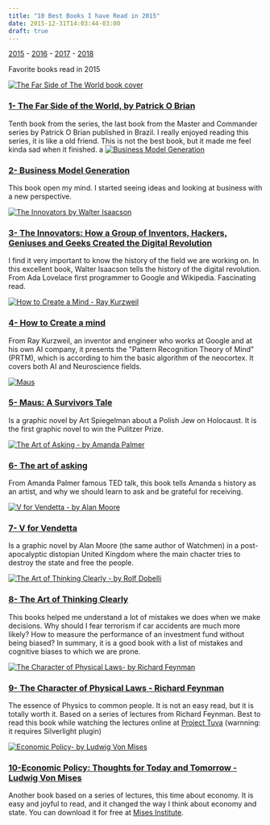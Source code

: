 ```yaml
---
title: "10 Best Books I have Read in 2015"
date: 2015-12-31T14:03:44-03:00
draft: true
---
```


[2015](/library/2015) - [2016](/library/2016) - [2017](/library/2017) - [2018](/library/2018)

Favorite books read in 2015

[![The Far Side of The World book cover](http://ecx.images-amazon.com/images/I/51URJ4Tky%2BL._SX329_BO1,204,203,200_.jpg)](http://www.amazon.com/Side-World-Aubrey-Maturin-Novels/dp/0393308626)
### [1- The Far Side of the World, by Patrick O Brian](http://www.amazon.com/Side-World-Aubrey-Maturin-Novels/dp/0393308626) ###
Tenth book from the series, the last book from the Master and Commander series by Patrick O Brian published in Brazil. I really enjoyed
reading this series, it is like a old friend. This is not the best book, but it made me feel kinda sad when it finished.
a
[![Business Model Generation](http://ecx.images-amazon.com/images/I/61hdwArEEXL._SY392_BO1,204,203,200_.jpg)](http://www.amazon.com/Business-Model-Generation-Visionaries-Challengers/dp/0470876417/ref=sr_1_1?s=books&ie=UTF8&qid=1454634696&sr=1-1&keywords=business+model+generation)
### [2- Business Model Generation](http://www.amazon.com/Business-Model-Generation-Visionaries-Challengers/dp/0470876417/ref=sr_1_1?s=books&ie=UTF8&qid=1454634696&sr=1-1&keywords=business+model+generation) ###
This book open my mind. I started seeing ideas and looking at business with a new perspective.

[![The Innovators by Walter Isaacson](http://ecx.images-amazon.com/images/I/519KsxAU05L._SX332_BO1,204,203,200_.jpg)](http://www.amazon.com/Innovators-Hackers-Geniuses-Created-Revolution/dp/147670869X/ref=sr_1_1?ie=UTF8&qid=1454675859&sr=8-1&keywords=THE+INNOVATORS%3A+HOW+A+GROUP+OF+INVENTORS%2C+HACKERS%2C+GENIUSES+AND+GEEKS+CREATED+THE+DIGITAL+REVOLUTION)
### [3- The Innovators: How a Group of Inventors, Hackers, Geniuses and Geeks Created the Digital Revolution](http://www.amazon.com/Innovators-Hackers-Geniuses-Created-Revolution/dp/147670869X/ref=sr_1_1?ie=UTF8&qid=1454675859&sr=8-1&keywords=THE+INNOVATORS%3A+HOW+A+GROUP+OF+INVENTORS%2C+HACKERS%2C+GENIUSES+AND+GEEKS+CREATED+THE+DIGITAL+REVOLUTION) ###
I find it very important to know the history of the field we are working on. In this excellent book, Walter Isaacson tells the history of
the digital revolution. From Ada Lovelace first programmer to Google and Wikipedia. Fascinating read.

[![How to Create a Mind - Ray Kurzweil ](http://ecx.images-amazon.com/images/I/41PvWdPSBYL._SX324_BO1,204,203,200_.jpg)](http://www.amazon.com/How-Create-Mind-Thought-Revealed/dp/0143124048/ref=sr_1_1?s=books&ie=UTF8&qid=1454676007&sr=1-1&keywords=how+to+create+a+mind)
### [4- How to Create a mind](http://www.amazon.com/How-Create-Mind-Thought-Revealed/dp/0143124048/ref=sr_1_1?s=books&ie=UTF8&qid=1454676007&sr=1-1&keywords=how+to+create+a+mind) ###
From Ray Kurzweil, an inventor and engineer who works at Google and at his own AI company, it presents the "Pattern Recognition Theory of 
Mind" (PRTM), which is according to him the basic algorithm of the neocortex. It covers both AI and Neuroscience fields.

[![Maus](http://ecx.images-amazon.com/images/I/511P7Afzw8L._SX349_BO1,204,203,200_.jpg)](http://www.amazon.com/My-Father-Bleeds-History-Maus/dp/0394747232/ref=sr_1_1?s=books&ie=UTF8&qid=1454676126&sr=1-1&keywords=MAUS%3A+A+SURVIVORS+TALE)
### [5- Maus: A Survivors Tale](http://www.amazon.com/My-Father-Bleeds-History-Maus/dp/0394747232/ref=sr_1_1?s=books&ie=UTF8&qid=1454676126&sr=1-1&keywords=MAUS%3A+A+SURVIVORS+TALE) ###
Is a graphic novel by Art Spiegelman about a Polish Jew on Holocaust. It is the first graphic novel to win the Pulitzer Prize.

[![The Art of Asking - by Amanda Palmer](http://ecx.images-amazon.com/images/I/51Fb1XXABdL._SX326_BO1,204,203,200_.jpg)](http://www.amazon.com/Art-Asking-Learned-Worrying-People/dp/1455581097/ref=sr_1_1?s=books&ie=UTF8&qid=1454676416&sr=1-1&keywords=the+art+of+asking)
### [6- The art of asking](http://www.amazon.com/Art-Asking-Learned-Worrying-People/dp/1455581097/ref=sr_1_1?s=books&ie=UTF8&qid=1454676416&sr=1-1&keywords=the+art+of+asking) ###
From Amanda Palmer famous TED talk, this book tells Amanda s history as an artist, and why we should learn to ask and be grateful for 
receiving.

[![V for Vendetta - by Alan Moore](http://ecx.images-amazon.com/images/I/51cVJz0NHbL._SX332_BO1,204,203,200_.jpg)](http://www.amazon.com/V-Vendetta-Alan-Moore/dp/140120841X/ref=sr_1_1?s=books&ie=UTF8&qid=1454676500&sr=1-1&keywords=v+for+vendetta)
### [7- V for Vendetta](http://www.amazon.com/V-Vendetta-Alan-Moore/dp/140120841X/ref=sr_1_1?s=books&ie=UTF8&qid=1454676500&sr=1-1&keywords=v+for+vendetta) ###
Is a graphic novel by Alan Moore (the same author of Watchmen) in a post-apocalyptic distopian United Kingdom where the main chacter tries
to destroy the state and free the people.

[![The Art of Thinking Clearly - by Rolf Dobelli](http://ecx.images-amazon.com/images/I/41079pBDabL._SX331_BO1,204,203,200_.jpg)](http://www.amazon.com/Art-Thinking-Clearly-Rolf-Dobelli/dp/0062219693/ref=sr_1_1?s=books&ie=UTF8&qid=1454676519&sr=1-1&keywords=The+Art+of+Thinking+Clearly)
### [8- The Art of Thinking Clearly](http://www.amazon.com/Art-Thinking-Clearly-Rolf-Dobelli/dp/0062219693/ref=sr_1_1?s=books&ie=UTF8&qid=1454676519&sr=1-1&keywords=The+Art+of+Thinking+Clearly) ###
This books helped me understand a lot of mistakes we does when we make decisions. Why should I fear terrorism if car accidents are much
more likely? How to measure the performance of an investment fund without being biased? In summary, it is a good book with a list of 
mistakes and cognitive biases to which we are prone.

[![The Character of Physical Laws- by Richard Feynman](http://ecx.images-amazon.com/images/I/4128X39XDVL._SX320_BO1,204,203,200_.jpg)](http://www.amazon.com/Character-Physical-Messenger-Lectures-1964/dp/0262560038/ref=sr_1_1?s=books&ie=UTF8&qid=1454676597&sr=1-1&keywords=THE+CHARACTER+OF+PHYSICAL+LAWS+-+RICHARD+FEYNMAN)
### [9- The Character of Physical Laws - Richard Feynman](http://www.amazon.com/Character-Physical-Messenger-Lectures-1964/dp/0262560038/ref=sr_1_1?s=books&ie=UTF8&qid=1454676597&sr=1-1&keywords=THE+CHARACTER+OF+PHYSICAL+LAWS+-+RICHARD+FEYNMAN) ###
The essence of Physics to common people. It is not an easy read, but it is totally worth it. Based on a series of lectures from Richard
Feynman. Best to read this book while watching the lectures online at [Project Tuva](http://research.microsoft.com/apps/tools/tuva/)
(warnning: it requires Silverlight plugin)

[![Economic Policy- by Ludwig Von Mises](http://ecx.images-amazon.com/images/I/51c051trVtL._SX322_BO1,204,203,200_.jpg)](http://www.amazon.com/Economic-Policy-Thoughts-Today-Tomorrow/dp/1933550015/ref=sr_1_1?s=books&ie=UTF8&qid=1454676611&sr=1-1&keywords=ECONOMIC+POLICY%3A+THOUGHTS+FOR+TODAY+AND+TOMORROW+-+LUDWIG+VON+MISES)
### [10-Economic Policy: Thoughts for Today and Tomorrow - Ludwig Von Mises](http://www.amazon.com/Economic-Policy-Thoughts-Today-Tomorrow/dp/1933550015/ref=sr_1_1?s=books&ie=UTF8&qid=1454676611&sr=1-1&keywords=ECONOMIC+POLICY%3A+THOUGHTS+FOR+TODAY+AND+TOMORROW+-+LUDWIG+VON+MISES)  ###
Another book based on a series of lectures, this time about economy. It is easy and joyful to read, and it changed the way I think about
economy and state. You can download it for free at [Mises Institute](https://mises.org/library/economic-policy-thoughts-today-and-tomorrow).
